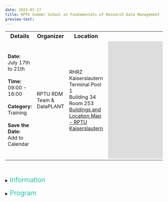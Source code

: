 ```yaml
---
date: 2023-07-17
title: RPTU Summer School on Fundamentals of Research Data Management
preview-text: 
---
```


<!--Here comes the general part-->

<table>
<tr>
    <th><b><font size="4">Details</font></b></th>
    <th><b><font size="4">Organizer</font></b></th>
    <th><b><font size="4">Location</font></b></th>
    <th><b><font size="4"></font></b></th>
</tr>
<tr>
    <td>
    <b>Date:</b>
    <br>July 17th to 21th<br><br>
    <b>Time:</b>
    <br>09:00 - 16:00<br><br>
    <b>Category:</b>
    <br>Training<br><br>
    <b>Save the Date:</b>
    <br>    
    <a id="downloadICS" 
    title="RPTU Summer School on Fundamentals of Research Data Management" 
    data-start-time="Jul 17, 2023 09:00" 
    data-end-time="Jul 21, 2023 12:30" 
    data-description="Find more information here: https://nfdi4plants.org/content/events/2023-07-17_rptu-summer-school-on-rdm.html" 
    data-venue-name="RHRZ Kaiserslautern, Terminal Pool 1, Building 34, Room 253, "
    data-address="Paul-Ehrlich-Straße 34" 
    data-city="67663 Kaiserslautern" 
    data-state="Germany" 
    data-category="DataPLANT">
    Add to Calendar
    </a>
    </td>
    <td>
    RPTU RDM Team &<br>
    DataPLANT
    </td>
    <td>
    RHRZ Kaiserslautern<br>
    Terminal Pool 1<br>
    Building 34<br>
    Room 253<br>
    <a href="https://rptu.de/fileadmin/prum/02_Downloads/Lageplan/TUK_Plan__Juli_2021.pdf">Buildings and Location Map - RPTU Kaiserslautern</a>
    </td>
    <td>
    <iframe src="https://www.google.com/maps/embed?pb=!1m18!1m12!1m3!1d567.3307899857176!2d7.752016250344725!3d49.42477696798137!2m3!1f0!2f0!3f0!3m2!1i1024!2i768!4f13.1!3m3!1m2!1s0x47966de17deb1201%3A0xedcc82fb8a63a1a1!2sRHRZ%20Kaiserslautern!5e1!3m2!1sde!2sde!4v1687255257840!5m2!1sde!2sde" width="450" height="375" style="border:0;" allowfullscreen="" loading="lazy" referrerpolicy="no-referrer-when-downgrade"></iframe>
    </td>
</tr>
</table>
<br>
<br>

<details><summary><span style="color: #1fc2a7;font-size:1.5em">
Information
</summary>

**RPTU Summer School on Fundamentals of Research Data Management**  
*July 17th to 21th, 2023*

Are you a PhD student, PostDoc or project PI pursuing data-driven research? Does your daily work involve collecting, organizing, publishing research data sets, small or large? Are you interested in l earning about new concepts, principles, tools, and best practices that can make these activities more efficient and improve the quality of your data sets? Or are you interested in understanding these fundamentals to be able to formulate data management plans for research proposals? Or would you simply like to enhance your personal profile with new skills in research data management?

In either case, we cordially invite you to join our week-long summer school to enhance your skills in managing research data. In our interactive and hands-on training, you will learn how to effectively collect, store, organize, and share data. You will also learn about the latest technologies and tools to help you make the most of your research data.

The  
**RPTU Summer School on Fundamentals of Research Data Management**  
will take place in the week from  
**July 17th to 21th**  

and will include a mix of lectures, workshops, and hands-on exercises. You can expect to learn from experts in the field and connect with colleagues from various disciplines. A preliminary program will be made available to registered participants in the very near future. The number of participants is limited on account of the space available, thus we kindly ask you to register at your earliest convenience but no later than **May 31, 2023** via [this](https://forms.office.com/e/SpERRjQGSv) form.


We will send you further information in early June.
The summer school is an on-site, in presence event held at the [RPTU](https://rptu.de/). (In well justified exceptional cases, we will facilitate remote participation.)  
We hope you will join us in improving your knowledge in research data management, and look forward to welcoming you to our summer school!

Please direkt any questions to us via 
<a href="javascript:location='mailto:\u0069\u006e\u0066\u006f\u0040\u006e\u0066\u0064\u0069\u0034\u0070\u006c\u0061\u006e\u0074\u0073\u002e\u006f\u0072\u0067';void 0">mail</a>.
</details>
<br>
<!--Here comes the program part-->

<details><summary><span style="color: #1fc2a7;font-size:1.5em">
Program
</summary>
<table>
<tr>
    <th><b><font size="4"></font></b></th>
    <th><b><font size="4">Monday (17.7.)</font></b></th>
    <th><b><font size="4">Tuesday (18.7.)</font></b></th>
    <th><b><font size="4">Wednesday (19.7.)</font></b></th>
    <th><b><font size="4">Thursday (20.7.)</font></b></th>
    <th><b><font size="4">Friday (21.7.)</font></b></th>
</tr>
<tr>
    <td><b>09:00 - 10:30</b></td>
    <td bgcolor="#bcede5">Opening / Keynote</td>
    <td bgcolor="#ECBBC3">Versioning & Collaboration</td>
    <td bgcolor="#cae8f4">Operating with Ontologies</td>
    <td bgcolor="#ffecb3">Workflows and Data Processing</td>
    <td bgcolor="#c0c5cb">RDM Planning</td>
</tr>
<tr>
    <td></td>
    <td>coffee break</td>
    <td>coffee break</td>
    <td>coffee break</td>
    <td>coffee break</td>
    <td>coffee break</td>
</tr>
<tr>
    <td><b>11:00 - 12:30</b></td>
    <td bgcolor="#e9f0da">Process Models</td>
    <td bgcolor="#ECBBC3">Versioning & Collaboration</td>
    <td bgcolor="#cae8f4">Operating with Ontologies</td>
    <td bgcolor="#ffecb3">Workflows and Data Processing</td>
    <td bgcolor="#bcede5">Closing + RDM Clinic</td>
</tr>
<tr>
    <td></td>
    <td>lunch break</td>
    <td>lunch break</td>
    <td>lunch break</td>
    <td>lunch break</td>
    <td>lunch break</td>
</tr>
<tr>
    <td><b>14:00 - 15:30</b></td>
    <td bgcolor="#e9f0da">Process Models</td>
    <td bgcolor="#c0c5cb">Databases</td>
    <td bgcolor="#c0c5cb">RDM in Practice</td>
    <td bgcolor="#c0c5cb">Galaxy Tutorial</td>
    <td></td>
</tr>
<tr>
    <td></td>
    <td></td>
    <td></td>
    <td>Group Hike &<br>Bremerhof Dinner</td>
    <td></td>
    <td></td>
</tr>
</table>
</details>
<br>
